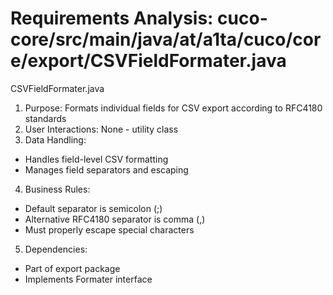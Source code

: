 # Requirements Analysis: cuco-core/src/main/java/at/a1ta/cuco/core/export/CSVFieldFormater.java

CSVFieldFormater.java
1. Purpose: Formats individual fields for CSV export according to RFC4180 standards
2. User Interactions: None - utility class
3. Data Handling:
- Handles field-level CSV formatting
- Manages field separators and escaping
4. Business Rules:
- Default separator is semicolon (;)
- Alternative RFC4180 separator is comma (,)
- Must properly escape special characters
5. Dependencies:
- Part of export package
- Implements Formater interface